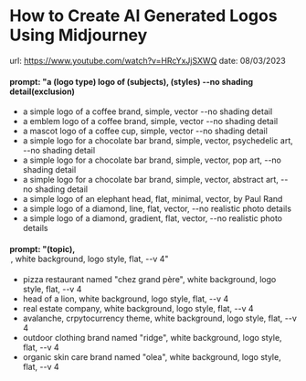 How to Create AI Generated Logos Using Midjourney
=================================================

url: https://www.youtube.com/watch?v=HRcYxJjSXWQ
date: 08/03/2023

#### prompt: "a (logo type) logo of (subjects), (styles) --no shading detail(exclusion) 

- a simple logo of a coffee brand, simple, vector --no shading detail
- a emblem logo of a coffee brand, simple, vector --no shading detail
- a mascot logo of a coffee cup, simple, vector --no shading detail
- a simple logo for a chocolate bar brand, simple, vector, psychedelic art, --no shading detail
- a simple logo for a chocolate bar brand, simple, vector, pop art, --no shading detail
- a simple logo for a chocolate bar brand, simple, vector, abstract art, --no shading detail
- a simple logo of an elephant head, flat, minimal, vector, by Paul Rand
- a simple logo of a diamond, line, flat, vector, --no realistic photo details
- a simple logo of a diamond, gradient, flat, vector, --no realistic photo details


#### prompt: "(topic), <option>, white background, logo style, flat, --v 4"

- pizza restaurant named "chez grand père", white background, logo style, flat, --v 4
- head of a lion, white background, logo style, flat, --v 4
- real estate company, white background, logo style, flat, --v 4
- avalanche, crpytocurrency theme, white background, logo style, flat, --v 4
- outdoor clothing brand named "ridge", white background, logo style, flat, --v 4
- organic skin care brand named "olea", white background, logo style, flat, --v 4